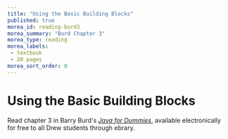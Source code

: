 ```yaml
---
title: "Using the Basic Building Blocks"
published: true
morea_id: reading-burd3
morea_summary: "Burd Chapter 3"
morea_type: reading
morea_labels:
 - textbook
 - 20 pages
morea_sort_order: 0
---
```

# Using the Basic Building Blocks

Read chapter 3 in Barry Burd's [*Java for Dummies*](http://site.ebrary.com.ezproxy.drew.edu/lib/drew/detail.action?docID=10870252), available electronically for free to all Drew students through ebrary.